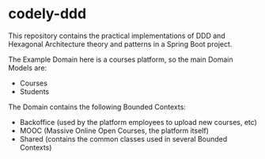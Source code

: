 # codely-ddd
This repository contains the practical implementations of DDD and Hexagonal Architecture theory and patterns in a Spring Boot project.

The Example Domain here is a courses platform, so the main Domain Models are:

* Courses
* Students

The Domain contains the following Bounded Contexts:

* Backoffice (used by the platform employees to upload new courses, etc)
* MOOC (Massive Online Open Courses, the platform itself)
* Shared (contains the common classes used in several Bounded Contexts)
